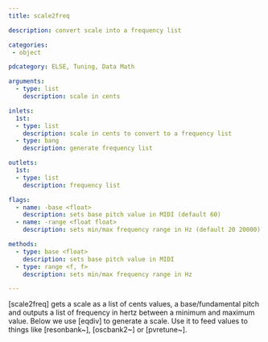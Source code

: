 ```yaml
---
title: scale2freq

description: convert scale into a frequency list

categories:
 - object

pdcategory: ELSE, Tuning, Data Math

arguments:
  - type: list
    description: scale in cents

inlets:
  1st:
  - type: list
    description: scale in cents to convert to a frequency list
  - type: bang
    description: generate frequency list

outlets:
  1st:
  - type: list
    description: frequency list

flags:
  - name: -base <float>
    description: sets base pitch value in MIDI (default 60)
  - name: -range <float float>
    description: sets min/max frequency range in Hz (default 20 20000)

methods:
  - type: base <float>
    description: sets base pitch value in MIDI
  - type: range <f, f>
    description: sets min/max frequency range in Hz

---
```


[scale2freq] gets a scale as a list of cents values, a base/fundamental pitch and outputs a list of frequency in hertz between a minimum and maximum value. Below we use [eqdiv] to generate a scale. Use it to feed values to things like [resonbank~], [oscbank2~] or [pvretune~].

